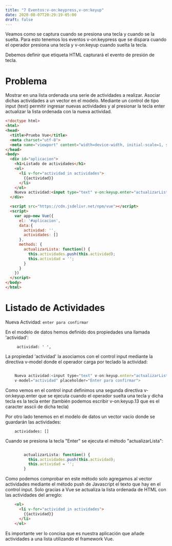 ```yaml
---
title: "7 Eventos:v-on:keypress,v-on:keyup"
date: 2020-08-07T20:29:19-05:00
draft: false
---
```


Veamos como se captura cuando se presiona una tecla y cuando se la suelta. Para esto tenemos los eventos v-on:keypress que se dispara cuando el operador presiona una tecla y v-on:keyup cuando suelta la tecla.

Debemos definir que etiqueta HTML capturará el evento de presión de tecla.

# Problema
Mostrar en una lista ordenada una serie de actividades a realizar. Asociar dichas actividades a un vector en el modelo.
Mediante un control de tipo input (text) permitir ingresar nuevas actividades y al presionar la tecla enter actualizar la lista ordenada con la nueva actividad.

```html
<!doctype html>
<html>
<head>
  <title>Prueba Vue</title> 
  <meta charset="utf-8">
  <meta name="viewport" content="width=device-width, initial-scale=1, shrink-to-fit=no">
</head>
<body>
  <div id="aplicacion">
    <h1>Listado de actividades</h1>
    <ol>
      <li v-for="actividad in actividades">
        {{actividad}}
      </li>
    </ol>
    Nueva actividad:<input type="text" v-on:keyup.enter="actualizarLista" v-model="actividad" placeholder="Enter para confirmar">
  </div>

  <script src="https://cdn.jsdelivr.net/npm/vue"></script>
  <script>
    var app=new Vue({
      el: '#aplicacion',
      data:{ 
        actividad: '',
        actividades: []
      },
      methods: {
        actualizarLista: function() {
          this.actividades.push(this.actividad);
          this.actividad = '';
        }
      }
    })
  </script>
</body>
</html>

```

# Listado de Actividades

Nueva Actividad: ` enter para confirmar `

En el modelo de datos hemos definido dos propiedades una llamada 'actividad':

        
         actividad: ' ',
        
La propiedad 'actividad' la asociamos con el control input mediante la directiva v-model donde el operador carga por teclado la actividad:

```javascript

    Nueva actividad:<input type="text" v-on:keyup.enter="actualizarLista" 
    v-model="actividad" placeholder="Enter para confirmar">
```

Como vemos en el control input definimos una segunda directiva v-on:keyup.enter que se ejecuta cuando el operador suelta una tecla y dicha tecla es la tecla enter (también podemos escribir v-on:keyup.13 que es el caracter asscii de dicha tecla)

Por otro lado tenemos en el modelo de datos un vector vacío donde se guardarán las actividades:


        actividades: []

Cuando se presiona la tecla "Enter" se ejecuta el método "actualizarLista":

```javascript

        actualizarLista: function() {
          this.actividades.push(this.actividad);
          this.actividad = '';
        }

```

Como podemos comprobar en este método solo agregamos al vector actividades mediante el método push de Javascript el texto que hay en el control input. Solo gracias a Vue se actualiza la lista ordenada de HTML con las actividades del arreglo:

```html
    <ol>
      <li v-for="actividad in actividades">
        {{actividad}}
      </li>
    </ol>
```

Es importante ver lo concisa que es nuestra aplicación que añade actividades a una lista utilizando el framework Vue.